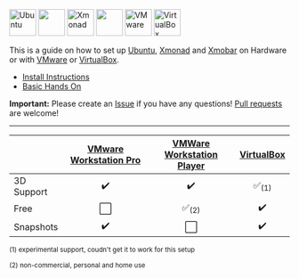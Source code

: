 <img title='Ubuntu' src="http://i.imgur.com/5MHZwLQ.png" width="48"> 
<img src="http://i.imgur.com/VlUW1vQ.png" width="48">
<img title='Xmonad' src="http://i.imgur.com/6hvKTop.png" width="48">
<img src="http://i.imgur.com/C1Jj6yg.png" width="48">
<img title='VMware' src="http://i.imgur.com/IsgiIUP.png" width="48">
<img title='VirtualBox' src="http://i.imgur.com/y3MsSVq.png" width="48">

This is a guide on how to set up [Ubuntu](https://www.ubuntu.com/), [Xmonad](http://xmonad.org/) and [Xmobar](http://projects.haskell.org/xmobar/) on Hardware or with [VMware](http://www.vmware.com/) or [VirtualBox](https://www.virtualbox.org/).

* [Install Instructions](install.md)
* [Basic Hands On](handson.md)


**Important:** Please create an [Issue](../../issues) if you have any questions! [Pull requests](../../pulls) are welcome!

<hr>

| | [VMware Workstation Pro](http://www.vmware.com/products/workstation.html) | [VMWare Workstation Player](http://www.vmware.com/products/player/playerpro-evaluation.html) | [VirtualBox](https://www.virtualbox.org/) |
| --- | :-: | :-: | :-: |
| 3D Support | :heavy_check_mark: | :heavy_check_mark: | :white_check_mark:<sub>(1)</sub> |
| Free |   :white_large_square: | :white_check_mark:<sub>(2)</sub> | :heavy_check_mark: |
| Snapshots |   :heavy_check_mark: | :white_large_square: | :heavy_check_mark: |
<sub>(1) experimental support, coudn't get it to work for this setup</sub>

<sub>(2) non-commercial, personal and home use</sub>
